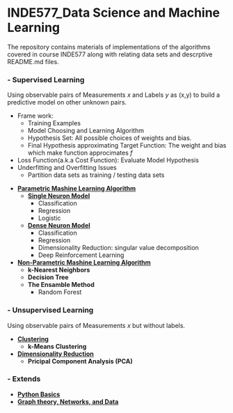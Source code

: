 # INDE577_Data Science and Machine Learning

The repository contains materials of implementations of the algorithms covered in course INDE577 along with relating data sets and descrptive README.md files.

### **- Supervised Learning**

Using observable pairs of Measurements *x* and Labels *y* as (x,y) to build a predictive model on other unknown pairs.
- Frame work: 
    - Training Examples 
    - Model Choosing and Learning Algorithm 
    - Hypothesis Set:
        All possible choices of weights and bias.
    - Final Hypothesis approximating Target Function:
        The weight and bias which make function approcimates *f*
- Loss Function(a.k.a Cost Function): Evaluate Model Hypothesis
- Underfitting and Overfitting Issues
    - Partition data sets as training / testing data sets

* <ins>**Parametric Mashine Learning Algorithm**</ins>
    * <ins>**Single Neuron Model**</ins>
        * Classification 
        * Regression 
        * Logistic 
    * <ins>**Dense Neuron Model**</ins>
        * Classification
        * Regression
        * Dimensionality Reduction: singular value decomposition
        * Deep Reinforcement Learning
* <ins>**Non-Parametric Mashine Learning Algorithm**</ins>
    * **k-Nearest Neighbors**
    * **Decision Tree**
    * **The Ensamble Method**
        - Random Forest

### **- Unsupervised Learning**

Using observable pairs of Measurements *x* but without labels.
* <ins>**Clustering**</ins>
    * **k-Means Clustering**
* <ins>**Dimensionality Reduction**</ins>
    * **Pricipal Component Analysis (PCA)**

### **- Extends**
* **<ins>Python Basics</ins>**
* **<ins>Graph theory, Networks, and Data</ins>**



